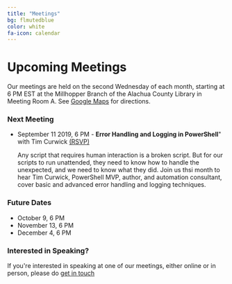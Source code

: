 ```yaml
---
title: "Meetings"
bg: flmutedblue
color: white
fa-icon: calendar
---
```


# Upcoming Meetings

Our meetings are held on the second Wednesday of each month, starting at 6 PM EST at the Millhopper Branch of the Alachua County Library in Meeting Room A.  See <a target="_blank" href="https://goo.gl/maps/wUZRZ8Jip3zU4vAb8">Google Maps</a> for directions.

### Next Meeting

* September 11 2019, 6 PM - **Error Handling and Logging in PowerShell**" with Tim Curwick <a target="_blank" href="https://www.meetup.com/Gainesville-PowerShell-User-Group/events/264236245">(RSVP)</a>

  Any script that requires human interaction is a broken script. But for our scripts to run unattended, they need to know how to handle the unexpected, and we need to know what they did. Join us thsi month to hear Tim Curwick, PowerShell MVP, author, and automation consultant, cover basic and advanced error handling and logging techniques.

### Future Dates

* October 9, 6 PM 
* November 13, 6 PM
* December 4, 6 PM

### Interested in Speaking?

If you're interested in speaking at one of our meetings, either online or in person, please do [get in touch](https://gnvpsug.github.io/#contact)
